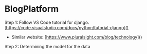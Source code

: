 # BlogPlatform

Step 1: Follow VS Code tutorial for django. [https://code.visualstudio.com/docs/python/tutorial-django]()

- Similar website: [https://www.pluralsight.com/blog/technology]()

Step 2: Determining the model for the data
